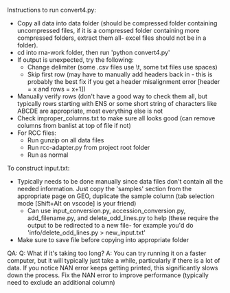 Instructions to run convert4.py:

 - Copy all data into data folder (should be compressed folder containing uncompressed files, if it is a compressed folder containing more compressed folders, extract them all- excel files should not be in a folder). 
 - cd into rna-work folder, then run 'python convert4.py'
 - If output is unexpected, try the following:
   - Change delimiter (some .csv files use \t, some txt files use spaces)
   - Skip first row (may have to manually add headers back in - this is probably the best fix if you get a header misalignment error [header = x and rows = x+1])
 - Manually verify rows (don't have a good way to check them all, but typically rows starting with ENS or some short string of characters like ABCDE are appropriate, most everything else is not 
 - Check improper_columns.txt to make sure all looks good (can remove columns from banlist at top of file if not)
 - For RCC files:
   - Run gunzip on all data files
   - Run rcc-adapter.py from project root folder
   - Run as normal

To construct input.txt:
 - Typically needs to be done manually since data files don't contain all the needed information. Just copy the 'samples' section from the appropriate page on GEO, duplicate the sample column (tab selection mode [Shift+Alt on vscode] is your friend)
   - Can use input_conversion.py, accession_conversion.py, add_filename.py, and delete_odd_lines.py to help (these require the output to be redirected to a new file- for example you'd do 'info/delete_odd_lines.py > new_input.txt' 
 - Make sure to save file before copying into appropriate folder



QA:
Q: What if it's taking too long?
A: You can try running it on a faster computer, but it will typically just take a while, particularly if there is a lot of data. If you notice NAN error keeps getting printed, this significantly slows down the process. Fix the NAN error to improve performance (typically need to exclude an additional column)
